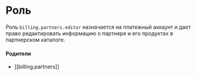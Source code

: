 # Роль

Роль `billing.partners.editor` назначается на платежный аккаунт и дает право редактировать информацию о партнере и его продуктах в партнерском каталоге.


#### Родители

- [[billing.partners]]
